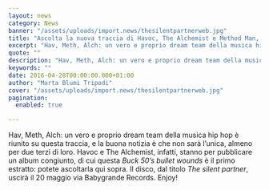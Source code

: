 ```yaml
---
layout: news
category: News
banner: "/assets/uploads/import.news/thesilentpartnerweb.jpg"
title: "Ascolta la nuova traccia di Havoc, The Alchemist e Method Man, Buck 50’s bullet wounds"
excerpt: "Hav, Meth, Alch: un vero e proprio dream team della musica hip hop è riunito su questa traccia, e la buona notizia è che non sarà l’unica, almeno per due terzi di loro. Havoc e The Alchemist, infatti, stanno per pubblicare un album congiunto, di cui questa Buck 50’s bullet wounds è il primo estratto: [&hellip"
quote: ""
description: "Hav, Meth, Alch: un vero e proprio dream team della musica hip hop è riunito su questa traccia, e la buona notizia è che non sarà l’unica, almeno per due terzi di loro. Havoc e The Alchemist, infatti, stanno per pubblicare un album congiunto, di cui questa Buck 50’s bullet wounds è il primo estratto: [&hellip"
keywords: ""
date: 2016-04-28T00:00:00.000+01:00
author: "Marta Blumi Tripodi"
cover: "/assets/uploads/import.news/thesilentpartnerweb.jpg"
pagination:
  enabled: true

---
```


Hav, Meth, Alch: un vero e proprio dream team della musica hip hop è riunito su questa traccia, e la buona notizia è che non sarà l’unica, almeno per due terzi di loro. Havoc e The Alchemist, infatti, stanno per pubblicare un album congiunto, di cui questa _Buck 50’s bullet wounds_ è il primo estratto: potete ascoltarla qui sopra. Il disco, dal titolo _The silent partner_, uscirà il 20 maggio via Babygrande Records. Enjoy!